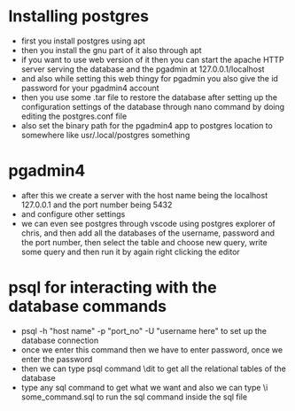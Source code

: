 # Installing postgres

- first you install postgres using apt 
- then you install the gnu part of it also through apt
- if you want to use web version of it then you can start the apache HTTP server serving the database and the pgadmin at 127.0.0.1/localhost
- and also while setting this web thingy for pgadmin you also give the id password for your pgadmin4 account
- then you use some .tar file to restore the database after setting up the configuration settings of the database through nano command by doing editing the postgres.conf file 
- also set the binary path for the pgadmin4 app to postgres location to somewhere like usr/.local/postgres something

# pgadmin4

- after this we create a server with the host name being the localhost 127.0.0.1 and the port number being 5432
- and configure other settings
- we can even see postgres through vscode using postgres explorer of chris, and then add all the databases of the username, password and the port number, then select the table and choose new query, write some query and then run it by again right clicking the editor

# psql for interacting with the database commands

- psql -h "host name" -p "port_no" -U "username here" to set up the database connection
- once we enter this command then we have to enter password, once we enter the password
- then we can type psql command \dit to get all the relational tables of the database
- type any sql command to get what we want and also we can type \i some_command.sql to run the sql command inside the sql file 


